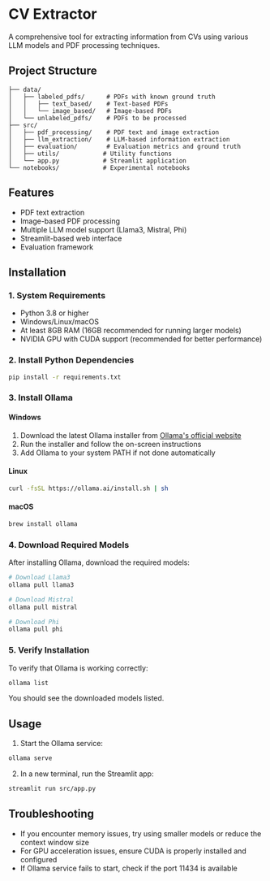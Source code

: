 # CV Extractor

A comprehensive tool for extracting information from CVs using various LLM models and PDF processing techniques.

## Project Structure

```
├── data/
│   ├── labeled_pdfs/      # PDFs with known ground truth
│   │   ├── text_based/    # Text-based PDFs
│   │   └── image_based/   # Image-based PDFs
│   └── unlabeled_pdfs/    # PDFs to be processed
├── src/
│   ├── pdf_processing/    # PDF text and image extraction
│   ├── llm_extraction/    # LLM-based information extraction
│   ├── evaluation/        # Evaluation metrics and ground truth
│   ├── utils/            # Utility functions
│   └── app.py            # Streamlit application
└── notebooks/            # Experimental notebooks
```

## Features

- PDF text extraction
- Image-based PDF processing
- Multiple LLM model support (Llama3, Mistral, Phi)
- Streamlit-based web interface
- Evaluation framework

## Installation

### 1. System Requirements

- Python 3.8 or higher
- Windows/Linux/macOS
- At least 8GB RAM (16GB recommended for running larger models)
- NVIDIA GPU with CUDA support (recommended for better performance)

### 2. Install Python Dependencies

```bash
pip install -r requirements.txt
```

### 3. Install Ollama

#### Windows

1. Download the latest Ollama installer from [Ollama's official website](https://ollama.ai/download)
2. Run the installer and follow the on-screen instructions
3. Add Ollama to your system PATH if not done automatically

#### Linux

```bash
curl -fsSL https://ollama.ai/install.sh | sh
```

#### macOS

```bash
brew install ollama
```

### 4. Download Required Models

After installing Ollama, download the required models:

```bash
# Download Llama3
ollama pull llama3

# Download Mistral
ollama pull mistral

# Download Phi
ollama pull phi
```

### 5. Verify Installation

To verify that Ollama is working correctly:

```bash
ollama list
```

You should see the downloaded models listed.

## Usage

1. Start the Ollama service:

```bash
ollama serve
```

2. In a new terminal, run the Streamlit app:

```bash
streamlit run src/app.py
```

## Troubleshooting

- If you encounter memory issues, try using smaller models or reduce the context window size
- For GPU acceleration issues, ensure CUDA is properly installed and configured
- If Ollama service fails to start, check if the port 11434 is available
